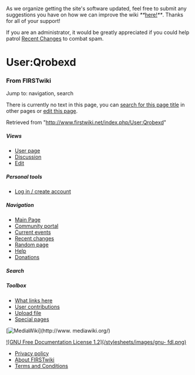 As we organize getting the site's software updated, feel free to submit any
suggestions you have on how we can improve the wiki
_**_[here!](/index.php/User:Hallry/Suggestions "User:Hallry/Suggestions"
)_**_. Thanks for all of your support!

If you are an administrator, it would be greatly appreciated if you could help
patrol [Recent Changes](/index.php/Special:Recentchanges
"Special:Recentchanges" ) to combat spam.

# User:Qrobexd

### From FIRSTwiki

Jump to: navigation, search

There is currently no text in this page, you can [search for this page
title](/index.php/Special:Search/Qrobexd "Special:Search/Qrobexd" ) in other
pages or [edit this
page](http://www.firstwiki.net/index.php?title=User:Qrobexd&action=edit
"http://www.firstwiki.net/index.php?title=User:Qrobexd&action=edit" ).

Retrieved from "<http://www.firstwiki.net/index.php/User:Qrobexd>"

##### Views

  * [User page](/index.php?title=User:Qrobexd&action=edit)
  * [Discussion](/index.php?title=User_talk:Qrobexd&action=edit)
  * [Edit](/index.php?title=User:Qrobexd&action=edit)

##### Personal tools

  * [Log in / create account](/index.php?title=Special:Userlogin&returnto=User:Qrobexd)

[](/index.php/Main_Page "Main Page" )

##### Navigation

  * [Main Page](/index.php/Main_Page)
  * [Community portal](/index.php/FIRSTwiki:Community_portal)
  * [Current events](/index.php/Current_events)
  * [Recent changes](/index.php/Special:Recentchanges)
  * [Random page](/index.php/Special:Random)
  * [Help](/index.php/FIRSTwiki:Help)
  * [Donations](/index.php/FIRSTwiki:Site_support)

##### Search



##### Toolbox

  * [What links here](/index.php/Special:Whatlinkshere/User:Qrobexd)
  * [User contributions](/index.php/Special:Contributions/Qrobexd)
  * [Upload file](/index.php/Special:Upload)
  * [Special pages](/index.php/Special:Specialpages)

[![MediaWiki](/skins/common/images/poweredby_mediawiki_88x31.png)](http://www.
mediawiki.org/)

[![GNU Free Documentation License 1.2](/stylesheets/images/gnu-
fdl.png)](http://www.gnu.org/copyleft/fdl.html)

  * [Privacy policy](/index.php/FIRSTwiki:Privacy_policy "FIRSTwiki:Privacy policy" )
  * [About FIRSTwiki](/index.php/FIRSTwiki:About "FIRSTwiki:About" )
  * [Terms and Conditions](/index.php/FIRSTwiki:Terms_and_conditions "FIRSTwiki:Terms and conditions" )


